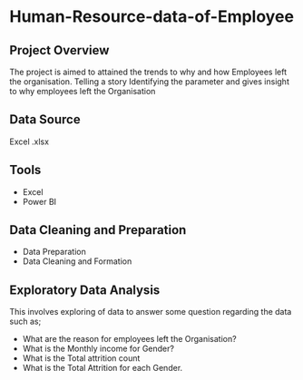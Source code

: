 # Human-Resource-data-of-Employee

## Project Overview
The project is aimed to attained the trends to why and how Employees left the organisation. Telling a story Identifying the parameter and gives 
insight to why employees left the Organisation 

## Data Source 
Excel .xlsx

## Tools 
- Excel
- Power BI

## Data Cleaning and Preparation 
- Data Preparation
- Data Cleaning and Formation

## Exploratory Data Analysis 
This involves exploring of data to answer some question regarding the data such as;
- What are the reason for employees left the Organisation?
- What is the Monthly income for Gender?
- What is the Total attrition count
- What is the Total Attrition for each Gender.

  
